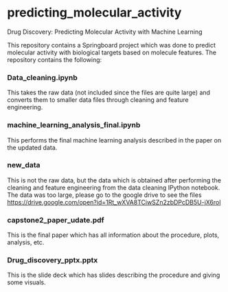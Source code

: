# predicting_molecular_activity
Drug Discovery: Predicting Molecular Activity with Machine Learning


This repository contains a Springboard project which was done to predict molecular activity with biological targets based on molecule features. The repository contains the following:

### Data_cleaning.ipynb
This takes the raw data (not included since the files are quite large) and converts them to smaller data files through cleaning and feature engineering.

### machine_learning_analysis_final.ipynb
This performs the final machine learning analysis described in the paper on the updated data.

### new_data
This is not the raw data, but the data which is obtained after performing the cleaning and feature engineering from the data cleaning IPython notebook. The data was too large, please go to the google drive to see the files
https://drive.google.com/open?id=1Rt_wXVA8TCiwSZn2zbDPcDB5U-jX6rol
 
### capstone2_paper_udate.pdf
This is the final paper which has all information about the procedure, plots, analysis, etc.

### Drug_discovery_pptx.pptx 
This is the slide deck which has slides describing the procedure and giving some visuals.
